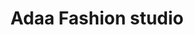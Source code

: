 ---
title: "Adaa Fashion studio"
url: /aurangabad-maharashtra/adaa-fashion-studio/
shop: Kleidung
---